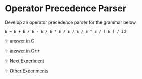 # Operator Precedence Parser
Develop an operator precedence parser for the grammar below.
````
E → E + E / E - E / E * E / E / E / E ^ E / ( E ) / id
````

	
:sparkles: [answer in C](answer.c)

:sparkles: [answer in C++](answer.cpp)

:sparkles: [Next Experiment](../exp3/Question.md)

:sparkles: [Other Experiments](/README.md)